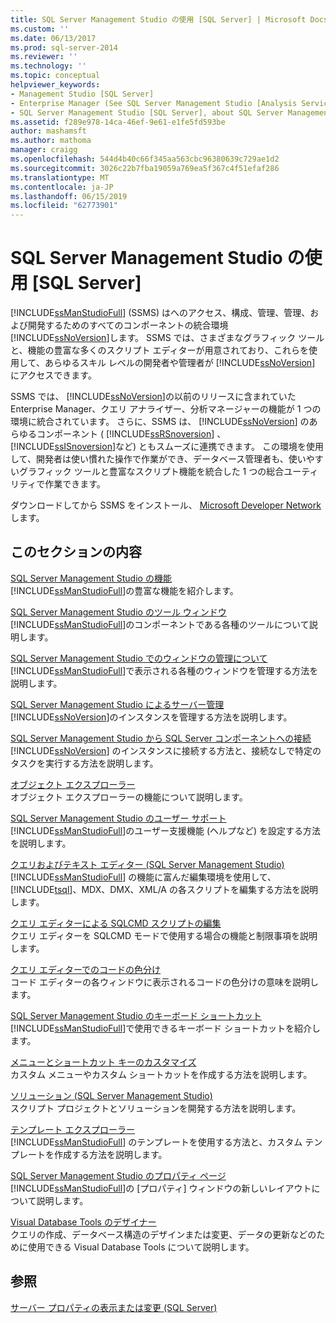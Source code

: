 ```yaml
---
title: SQL Server Management Studio の使用 [SQL Server] | Microsoft Docs
ms.custom: ''
ms.date: 06/13/2017
ms.prod: sql-server-2014
ms.reviewer: ''
ms.technology: ''
ms.topic: conceptual
helpviewer_keywords:
- Management Studio [SQL Server]
- Enterprise Manager (See SQL Server Management Studio [Analysis Services])
- SQL Server Management Studio [SQL Server], about SQL Server Management Studio
ms.assetid: f289e978-14ca-46ef-9e61-e1fe5fd593be
author: mashamsft
ms.author: mathoma
manager: craigg
ms.openlocfilehash: 544d4b40c66f345aa563cbc96380639c729ae1d2
ms.sourcegitcommit: 3026c22b7fba19059a769ea5f367c4f51efaf286
ms.translationtype: MT
ms.contentlocale: ja-JP
ms.lasthandoff: 06/15/2019
ms.locfileid: "62773901"
---
```

# <a name="use-sql-server-management-studio"></a>SQL Server Management Studio の使用 [SQL Server]
  [!INCLUDE[ssManStudioFull](../includes/ssmanstudiofull-md.md)] (SSMS) はへのアクセス、構成、管理、管理、および開発するためのすべてのコンポーネントの統合環境[!INCLUDE[ssNoVersion](../includes/ssnoversion-md.md)]します。 SSMS では、さまざまなグラフィック ツールと、機能の豊富な多くのスクリプト エディターが用意されており、これらを使用して、あらゆるスキル レベルの開発者や管理者が [!INCLUDE[ssNoVersion](../includes/ssnoversion-md.md)] にアクセスできます。  
  
 SSMS では、 [!INCLUDE[ssNoVersion](../includes/ssnoversion-md.md)]の以前のリリースに含まれていた Enterprise Manager、クエリ アナライザー、分析マネージャーの機能が 1 つの環境に統合されています。 さらに、SSMS は、 [!INCLUDE[ssNoVersion](../includes/ssnoversion-md.md)] のあらゆるコンポーネント ( [!INCLUDE[ssRSnoversion](../includes/ssrsnoversion-md.md)] 、 [!INCLUDE[ssISnoversion](../includes/ssisnoversion-md.md)]など) ともスムーズに連携できます。 この環境を使用して、開発者は使い慣れた操作で作業ができ、データベース管理者も、使いやすいグラフィック ツールと豊富なスクリプト機能を統合した 1 つの総合ユーティリティで作業できます。  
  
 ダウンロードしてから SSMS をインストール、 [Microsoft Developer Network](https://msdn.microsoft.com/library/dn434042.aspx)します。  
  
## <a name="in-this-section"></a>このセクションの内容  
 [SQL Server Management Studio の機能](features-in-sql-server-management-studio.md)  
 [!INCLUDE[ssManStudioFull](../includes/ssmanstudiofull-md.md)]の豊富な機能を紹介します。  
  
 [SQL Server Management Studio のツール ウィンドウ](../ssms/tool-windows-in-sql-server-management-studio.md)  
 [!INCLUDE[ssManStudioFull](../includes/ssmanstudiofull-md.md)]のコンポーネントである各種のツールについて説明します。  
  
 [SQL Server Management Studio でのウィンドウの管理について](../ssms/understand-sql-server-management-studio-windows-management.md)  
 [!INCLUDE[ssManStudioFull](../includes/ssmanstudiofull-md.md)]で表示される各種のウィンドウを管理する方法を説明します。  
  
 [SQL Server Management Studio によるサーバー管理](../ssms/administer-servers-with-sql-server-management-studio.md)  
 [!INCLUDE[ssNoVersion](../includes/ssnoversion-md.md)]のインスタンスを管理する方法を説明します。  
  
 [SQL Server Management Studio から SQL Server コンポーネントへの接続](../ssms/f1-help/connect-to-any-sql-server-component-from-sql-server-management-studio.md)  
 [!INCLUDE[ssNoVersion](../includes/ssnoversion-md.md)] のインスタンスに接続する方法と、接続なしで特定のタスクを実行する方法を説明します。  
  
 [オブジェクト エクスプローラー](../ssms/object/object-explorer.md)  
 オブジェクト エクスプローラーの機能について説明します。  
  
 [SQL Server Management Studio のユーザー サポート](../ssms/user-assistance-in-sql-server-management-studio.md)  
 [!INCLUDE[ssManStudioFull](../includes/ssmanstudiofull-md.md)]のユーザー支援機能 (ヘルプなど) を設定する方法を説明します。  
  
 [クエリおよびテキスト エディター &#40;SQL Server Management Studio&#41;](../relational-databases/scripting/query-and-text-editors-sql-server-management-studio.md)  
 [!INCLUDE[ssManStudioFull](../includes/ssmanstudiofull-md.md)] の機能に富んだ編集環境を使用して、 [!INCLUDE[tsql](../includes/tsql-md.md)]、MDX、DMX、XML/A の各スクリプトを編集する方法を説明します。  
  
 [クエリ エディターによる SQLCMD スクリプトの編集](../relational-databases/scripting/edit-sqlcmd-scripts-with-query-editor.md)  
 クエリ エディターを SQLCMD モードで使用する場合の機能と制限事項を説明します。  
  
 [クエリ エディターでのコードの色分け](../relational-databases/scripting/color-coding-in-query-editors.md)  
 コード エディターの各ウィンドウに表示されるコードの色分けの意味を説明します。  
  
 [SQL Server Management Studio のキーボード ショートカット](../ssms/sql-server-management-studio-keyboard-shortcuts.md)  
 [!INCLUDE[ssManStudioFull](../includes/ssmanstudiofull-md.md)]で使用できるキーボード ショートカットを紹介します。  
  
 [メニューとショートカット キーのカスタマイズ](../ssms/customize-menus-and-shortcut-keys.md)  
 カスタム メニューやカスタム ショートカットを作成する方法を説明します。  
  
 [ソリューション (SQL Server Management Studio)](../ssms/solution/solutions-sql-server-management-studio.md)  
 スクリプト プロジェクトとソリューションを開発する方法を説明します。  
  
 [テンプレート エクスプローラー](../ssms/template/template-explorer.md)  
 [!INCLUDE[ssManStudioFull](../includes/ssmanstudiofull-md.md)] のテンプレートを使用する方法と、カスタム テンプレートを作成する方法を説明します。  
  
 [SQL Server Management Studio のプロパティ ページ](../ssms/property-pages-in-sql-server-management-studio.md)  
 [!INCLUDE[ssManStudioFull](../includes/ssmanstudiofull-md.md)]の [プロパティ] ウィンドウの新しいレイアウトについて説明します。  
  
 [Visual Database Tools のデザイナー](../ssms/visual-db-tools/visual-database-tool-designers.md)  
 クエリの作成、データベース構造のデザインまたは変更、データの更新などのために使用できる Visual Database Tools について説明します。  
  
## <a name="see-also"></a>参照  
 [サーバー プロパティの表示または変更 &#40;SQL Server&#41;](configure-windows/view-or-change-server-properties-sql-server.md)  
  
  
